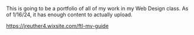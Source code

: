 This is going to be a portfolio of all of my work in my Web Design class. 
As of 1/16/24, it has enough content to actually upload. 


https://jreuther4.wixsite.com/ftl-mv-guide
